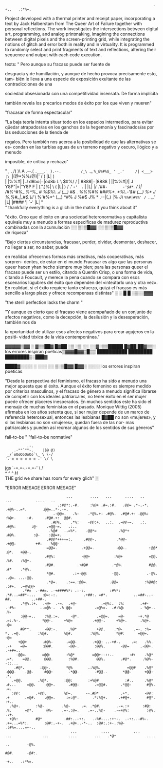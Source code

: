                                                     
                                                                        -+..   .:*%=.                                        

Project developed with a thermal printer and receipt paper, incorporating a text by Jack Halberstam from The Queer Art of Failure together with personal reflections. The work investigates the intersections between digital art, programming, and analog printmaking, imagining the connections between digital pixels and the screen-printing grid, while integrating the notions of glitch and error both in reality and in virtuality. It is programmed to randomly select and print fragments of text and reflections, altering their sequence and output with each code execution.

texts:
" Pero aunque su fracaso puede ser fuente de

desgracia y de humillación, y aunque de hecho provoca precisamente esto, tam-
bién le lleva a una especie de exposición exultante de las contradicciones de una

sociedad obsesionada con una competitividad insensata. De forma implícita

también revela los precarios modos de éxito por los que viven y mueren"


"fracasar de forma espectacular"

"La baja teoría intenta
situar todo en los espacios intermedios, para evitar qüedar atrapados/as en los
ganchos de la hegemonía y fascinados/as por las seducciones de la tienda de

regalos. Pero también nos acerca a la posibilidad de que las alternativas se es-
condan en las turbias aguas de un terreno negativo y oscuro, ilógico y a menudo

imposible, de crítica y rechazo"

"
          ,     .
        /(     )\               A
   .--.( `.___.' ).--.         /_\
   `._ `%_&%#%$_ ' _.'     /| <___> |\
      `|(@\*%%/@)|'       / (  |L|  ) \
       |  |%%#|  |       J d8bo|=|od8b L
        \ \$#%/ /        | 8888|=|8888 |
        |\|%%#|/|        J Y8P"|=|"Y8P F
        | (.".)%|         \ (  |L|  ) /
    ___.'  `-'  `.___      \|  |L|  |/
  .'#*#`-       -'$#*`.       / )|
 /#%^#%*_ *%^%_  #  %$%\    .J (__)
 #&  . %%%#% ###%*.   *%\.-'&# (__)
 %*  J %.%#_|_#$.\J* \ %'#%*^  (__)
 *#% J %$%%#|#$#$ J\%   *   .--|(_)
 |%  J\ `%%#|#%%' / `.   _.'   |L|
 |#$%||` %%%$### '|   `-'      |L|
"      
"
        thankfully everything is a glich in the matrix if 
    you think about it"

"éxito. Creo que el
éxito en una sociedad heteronormativa y capitalista equivale muy a menudo a
formas específicas de madurez reproductiva combinadas con la acumulación
░░ ▒░▒█▓▓  ░░ ▒░▒█▓▓  
de riqueza"

"Bajo ciertas circunstancias,
fracasar, perder, olvidar, desmontar, deshacer, no llegar a ser, no saber, puede

en realidad ofrecernos formas más creativas, más cooperativas, más sorpren-
dentes, de estar en el mundo.Fracasar es algo que las personas queer hacen 
yhan hecho siempre muy bien; para las personas queer el fracaso puede ser un
estilo, citando a Quentin Crisp, o una forma de vida, citando a Foucault, y
merece la pena cuando se compara con esos escenarios lúgubres del éxito que
dependen del «inteútarlo una y otra vez». En realidad, si el éxito requiere tanto
esfuerzo, quizá el fracaso es más sencillo a largo plazo y ofrece recompensas
distintas"
░  ░  █  █ ░▒░░▓▓▓

"the steril perfection lacks the charm "

"Y aunque es cierto que el fracaso viene acompañado de un conjunto de afectos
negativos, como la decepción, la desilusión y la desesperación, también nos da

la oportunidad de utilizar esos afectos negativos para crear agujeros en la positi-
vidad tóxica de la vida contemporánea."

      
▓▓▓▓▓▒▓▓ ░ ▓▒▒██▓    █▓██
        ░▒ ░▒ ░░        ░░▓░▒▒█████  █▓██
██▓▒▒░ los errores inspiran poeticas▒▓▓▓█▓▓▒█▒▒
██████████      ████████  ████████▒░███▓       
      
████▓░░░░ ░ ░░░ ░░ ▒░▒█▓▓   █▓▓░ ░░░░ 
los errores inspiran poeticas


"Desde la perspectiva del feminismo, el fracaso ha sido a menudo una mejor
apuesta que el éxito. Aunque el éxito femenino es siempre medido por criterios
masculinos, y el fracaso de género a menudo significa librarse de competir con
los ideales patriarcales, no tener éxito en el ser mujer puede ofrecer placeres
inesperados. En muchos sentidos este ha sido el mensaje de muchas feministas
en el pasado. Monique Wittig (2005) afirmaba en los años setenta que, si ser
mujer depende de un marco de referencia heterosexual, entonces las lesbianas
█▓██
no son «mujeres», y si las lesbianas no son «mujeres», quedan fuera de las nor-
mas patriarcales y pueden así recrear algunos de los sentidos de sus géneros"
  

fail-to-be
"
"fail-to-be normative"

              .-.
        .-""`""-.    |(@ @)
     _/`oOoOoOoOo`\_ \ \-/
    '.-=-=-=-=-=-=-.' \/ \
jgs   `-=.=-.-=.=-'    \ /\
         ^  ^  ^       _H_ \
THE grid we share has room for every glich"
░  

"ERROR MESAGE ERROR MESAGE"

                                                                                                                                                                        
                                                                                                                                                                        
                                                                                                                                                                        
                                                                                                                                                                        
                                                                                                                                                                        
                                ...        ....   ...      ....   ..            ...           ....   ..                                                                 
                            .:#@*:.-#.     :%@+ .#=.:#.   .@@= .*-.-*.      .+@%-..=*.       .@@=..*-.-+.                                                               
                          .-@@=.   .%-    .*@%.+: .#@%.  .#@#.+- .@@%:    :%@+.     :#.     .#@#.+:  @@#.                                                               
                         .#@%.    .*%:    -@@:+.  ..:.  .=@@-=.   .:.   .#@%:       :@-    .=@@-=.   .:..                                                               
                        .%@#   ..=%*.    .@@*=          .%@*+          .#@%.        :@-    :@@=+.                                                                       
                       .#@@*++++=:.     .#@@-.         .*@@-          .+@@:         +#:    %@@-                                                                         
                       =@@=.           .+@@=.          -@@-.          :@@*         .@*.   +@@-.                                                                         
                      .#@%:            -@@+           :%@+            =@@.        .%#.   :%@+.                                                                          
                      .#@#.          .+#@#           .*@%.            #@@.       .#*    .*@%.                                                                           
                       *@#.        .:+-@@:           -@@.            .-@%.     ..@=. ...-@@.                                                                            
                       .*@=.    .:==.:@@=.          .@@=            :%@#@:   .:#+.  .=@%@@-                                                                             
            .*#=  .-##=. .-+####%*: .:-:.           :#%*:          .*#...=##*-...   :@=:-:.            .+##:. =#*.            ..=##-..-##.         ..+##-.              
           .*@%.:+.  .-@+  .-=.  .+@-           .=@%:.  :%:       .+#-            .-#%:           ..=@%-.  .%-@@:          .=@%=.  .#:%@:       .-%@+.. .%-             
           :@@-=..    :%@.:=.     -@*.        .=@@=.    =@-      -+.*@           .=:.%-.          *@@-.     +%@=         .+@@-.     +%@+.      .%@+.    -@=             
           #@**.      -@@:-.     .%@*         +@@.    .*@-     .=-. :%=          *. .=@.        :%@#.       %@#.        :%@%.       *@#:      =@@=.    -@=              
          +@@+       .#@%-      .=@@-       .+@@: ..-+#-.     .=:   .%%.      .-+    =@=       :@@#.       -@@-.       :@@%.       -@@=     .-@@+. .-+#+..              
         -@@=.       =@@:       :%@*        =@@+--::..       :#:    .%@*     .=*.    =@@.      @@@.       :%@#.        @@%.       .#@*.     .%@%--::...                 
        .#@*.       :@@-.       *@%       .:%@%.            =@@#    .%@*    .@@@.    -@@.     #@@:       .*@@.       .#@@-.       *@@.      +@@:            .*.         
       .+@@.       .%@*.       :@@:       :+%@#            :#..     .%@*   .#...     =@@.     @@+.      .#@@:       .=@@#.      .*@@-       #@%.           .=.          
       :@@:       .+@@.        %@=.      --.#@*          .+*.       -@@:   .+       .=@#.    .@@=.     :=:@*.      .*:%@+.     .+#@+.       #@*.          :+..          
      .%@+.       :%@-        .%@-     .=. .*@#.       .-=.:+      :#@:    .%.      =@*.      @%-    .=-.:@=.    .=-..%@-    .-=+@%:        :@%.       .:+.             
      +@%:        #@*          .##:..-+:.   .-%#-...:++-.  .-+:..-#%-.      .+=...=%*:.       :@#:.-+-.  .+@+..-*-..  :@#:.:+-.:%@-         .:#%=....=+-..              
                                  ...           ....           ...             ...              ...         ....        ...   .*@*              ....                    
                                                                                                                    ..        -@%.                                      
                                                                                                                   #@#.      -@#:.                                      
                                                                                                                   -+..   .:*%=.                                        

    
